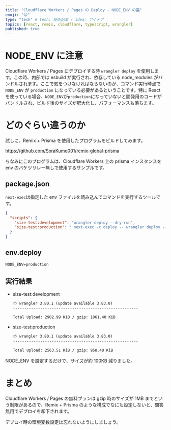 ```yaml
---
title: "Cloudflare Workers / Pages の Deploy - NODE_ENV の罠"
emoji: "😊"
type: "tech" # tech: 技術記事 / idea: アイデア
topics: [react, remix, cloudflare, typescript, wrangler]
published: true
---
```


# NODE_ENV に注意

Cloudflare Workers / Pages にデプロイする時 `wrangler deploy` を使用します。この時、内部では esbuild が実行され、依存している node_modules がバンドルされます。ここで気をつけなければならないのが、コマンド実行時点で `NODE_ENV` が `production` になっている必要があるということです。特に React を使っている場合、`NODE_ENV`が`production`になっていないと開発用のコードがバンドルされ、ビルド後のサイズが肥大化し、パフォーマンスも落ちます。

# どのぐらい違うのか

試しに、Remix + Prisma を使用したプログラムをビルドしてみます。

https://github.com/SoraKumo001/remix-global-prisma

ちなみにこのプログラムは、Cloudflare Workers 上の prisma インスタンスを env のバケツリレー無しで使用するサンプルです。

## package.json

`next-exec`は指定した env ファイルを読み込んでコマンドを実行するツールです。

```json
{
  "scripts": {
    "size-test:development": "wrangler deploy --dry-run",
    "size-test:production": " next-exec -c deploy -- wrangler deploy --dry-run"
  }
}
```

## env.deploy

```env
NODE_ENV=production
```

## 実行結果

- size-test:development

  ```txt
  ⛅️ wrangler 3.80.1 (update available 3.83.0)
  -------------------------------------------------------

  Total Upload: 2902.99 KiB / gzip: 1061.40 KiB
  ```

- size-test:production

  ```txt
  ⛅️ wrangler 3.80.1 (update available 3.83.0)
  -------------------------------------------------------

  Total Upload: 2563.51 KiB / gzip: 958.48 KiB
  ```

NODE_ENV を設定するだけで、サイズが約 100KB 減りました。

# まとめ

Cloudflare Workers / Pages の無料プランは gzip 時のサイズが 1MB までという制限があるので、Remix + Prisma のような構成でなにも設定しないと、問答無用でデプロイを却下されます。

デプロイ時の環境変数設定は忘れないようにしましょう。
